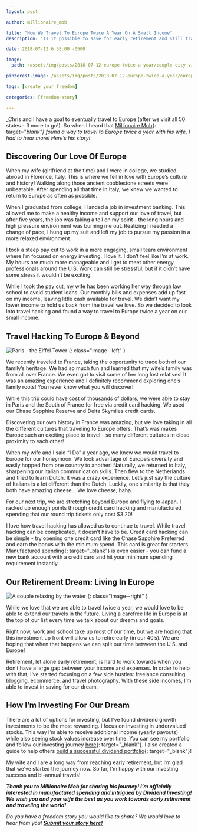 ```yaml
---
layout: post

author: millionaire_mob

title: "How We Travel To Europe Twice A Year On A Small Income"
description: "Is it possible to save for early retirement and still travel to Europe twice a year? You bet it is! See how Millionaire Mob does it."

date: 2018-07-12 6:58:00 -0500

image:
  path: /assets/img/posts/2018-07-12-europe-twice-a-year/couple-city-view.jpg

pinterest-image: /assets/img/posts/2018-07-12-europe-twice-a-year/europe-twice-a-year.png

tags: [create your freedom]

categories: [freedom-story]

---
```


_Chris and I have a goal to eventually travel to Europe (after we visit all 50 states -  3 more to go!). So when I heard that [Millionaire Mob](https://millionairemob.com/){: target="_blank"} found a way to travel to Europe twice a year with his wife, I had to hear more! Here’s his story!_

## Discovering Our Love Of Europe

When my wife (girlfriend at the time) and I were in college, we studied abroad in Florence, Italy. This is where we fell in love with Europe’s culture and history! Walking along those ancient cobblestone streets were unbeatable. After spending all that time in Italy, we knew we wanted to return to Europe as often as possible.

When I graduated from college, I landed a job in investment banking. This allowed me to make a healthy income and support our love of travel, but after five years, the job was taking a toll on my spirit - the long hours and high pressure environment was burning me out. Realizing I needed a change of pace, I hung up my suit and left my job to pursue my passion in a more relaxed environment.

I took a steep pay cut to work in a more engaging, small team environment where I’m focused on energy investing. I love it. I don’t feel like I’m at work. My hours are much more manageable and I get to meet other energy professionals around the U.S. Work can still be stressful, but if it didn’t have some stress it wouldn’t be exciting.

While I took the pay cut, my wife has been working her way through law school to avoid student loans. Our monthly bills and expenses add up fast on my income, leaving little cash available for travel. We didn’t want my lower income to hold us back from the travel we love. So we decided to look into travel hacking and found a way to travel to Europe twice a year on our small income.

## Travel Hacking To Europe & Beyond

![Paris - the Eiffel Tower]({{site.url}}/assets/img/posts/2018-07-12-europe-twice-a-year/paris.jpg)
{: class="image--left" }

We recently traveled to France, taking the opportunity to trace both of our family’s heritage. We had so much fun and learned that my wife’s family was from all over France. We even got to visit some of her long lost relatives! It was an amazing experience and I definitely recommend exploring one’s family roots! You never know what you will discover!

While this trip could have cost of thousands of dollars, we were able to stay in Paris and the South of France for free via credit card hacking. We used our Chase Sapphire Reserve and Delta Skymiles credit cards.

Discovering our own history in France was amazing, but we love taking in all the different cultures that traveling to Europe offers. That’s was makes Europe such an exciting place to travel - so many different cultures in close proximity to each other!

When my wife and I said “I Do” a year ago, we knew we would travel to Europe for our honeymoon. We took advantage of Europe’s diversity and easily hopped from one country to another! Naturally, we returned to Italy, sharpening our Italian communication skills. Then flew to the Netherlands and tried to learn Dutch. It was a crazy experience. Let’s just say the culture of Italians is a lot different than the Dutch. Luckily, one similarity is that they both have amazing cheese… We love cheese, haha.

For our next trip, we are stretching beyond Europe and flying to Japan. I racked up enough points through credit card hacking and manufactured spending that our round trip tickets only cost $3.20!

I love how travel hacking has allowed us to continue to travel. While travel hacking can be complicated, it doesn’t have to be. Credit card hacking can be simple - try opening one credit card like the Chase Sapphire Preferred and earn the bonus with the minimum spend. This card is great for starters. [Manufactured spending](https://millionairemob.com/2018/02/05/introduction-to-credit-card-manufactured-spending/){: target="_blank"} is even easier - you can fund a new bank account with a credit card and hit your minimum spending requirement instantly.

## Our Retirement Dream: Living In Europe

![A couple relaxing by the water]({{site.url}}/assets/img/posts/2018-07-12-europe-twice-a-year/couple-water.jpg)
{: class="image--right" }

While we love that we are able to travel twice a year, we would love to be able to extend our travels in the future. Living a carefree life in Europe is at the top of our list every time we talk about our dreams and goals.

Right now, work and school take up most of our time, but we are hoping that this investment up front will allow us to retire early (in our 40’s). We are hoping that when that happens we can split our time between the U.S. and Europe!

Retirement, let alone early retirement, is hard to work towards when you don’t have a large gap between your income and expenses. In order to help with that, I’ve started focusing on a few side hustles: freelance consulting, blogging, ecommerce, and travel photography. With these side incomes, I’m able to invest in saving for our dream.

## How I’m Investing For Our Dream

There are a lot of options for investing, but I’ve found dividend growth investments to be the most rewarding. I focus on investing in undervalued stocks. This way I’m able to receive additional income (yearly payouts) while also seeing stock values increase over time. You can see my portfolio and follow our investing journey [here](https://millionairemob.com/tag/dividend-income-portfolio/){: target="_blank"}. I also created a guide to help others [build a successful dividend portfolio](https://millionairemob.com/building-a-dividend-portfolio/){: target="_blank"}!

My wife and I are a long way from reaching early retirement, but I’m glad that we’ve started the journey now. So far, I’m happy with our investing success and bi-annual travels!  

___Thank you to Millionaire Mob for sharing his journey! I’m officially interested in manufactured spending and intrigued by Dividend Investing! We wish you and your wife the best as you work towards early retirement and traveling the world!___

_Do you have a freedom story you would like to share? We would love to hear from you!_ ___[Submit your story here!]({{site.url}}/freedom-stories/#share-your-story)___
